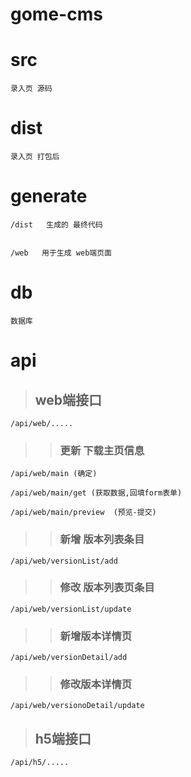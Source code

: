 # gome-cms

# src 
	
	录入页 源码

# dist
	
	录入页 打包后

# generate
	
	/dist   生成的 最终代码


	/web   用于生成 web端页面 

# db 
	数据库

# api
	
>## web端接口
	/api/web/.....
>>### 更新 下载主页信息

	/api/web/main (确定)
	
	/api/web/main/get (获取数据,回填form表单)

	/api/web/main/preview  (预览-提交)

>>### 新增 版本列表条目
	/api/web/versionList/add
>>### 修改 版本列表页条目
	/api/web/versionList/update
>>### 新增版本详情页
	/api/web/versionDetail/add
>>### 修改版本详情页
	/api/web/versionoDetail/update

>## h5端接口
	/api/h5/.....


